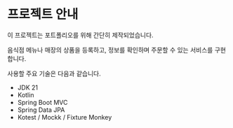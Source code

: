 # 프로젝트 안내

이 프로젝트는 포트폴리오를 위해 간단히 제작되었습니다.

음식점 메뉴나 매장의 상품을 등록하고, 정보를 확인하며 주문할 수 있는 서비스를 구현합니다.

사용할 주요 기술은 다음과 같습니다. 

- JDK 21
- Kotlin
- Spring Boot MVC
- Spring Data JPA
- Kotest / Mockk / Fixture Monkey

